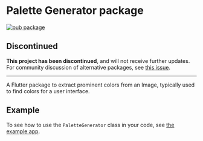 # Palette Generator package

[![pub package](https://img.shields.io/pub/v/palette_generator.svg)](https://pub.dartlang.org/packages/palette_generator)

## Discontinued

**This project has been discontinued**, and will not receive further updates. For community discussion of alternative packages, see [this issue](https://github.com/flutter/flutter/issues/162963).

---

A Flutter package to extract prominent colors from an Image, typically used to
find colors for a user interface.

## Example

To see how to use the `PaletteGenerator` class in your code, see
[the example app](https://pub.dev/packages/palette_generator/example).
